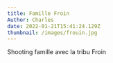 ```yaml
---
title: Famille Froin
Author: Charles
date: 2022-01-21T15:41:24.129Z
thumbnail: /images/frouin.jpg
---
```

Shooting famille avec la tribu Froin